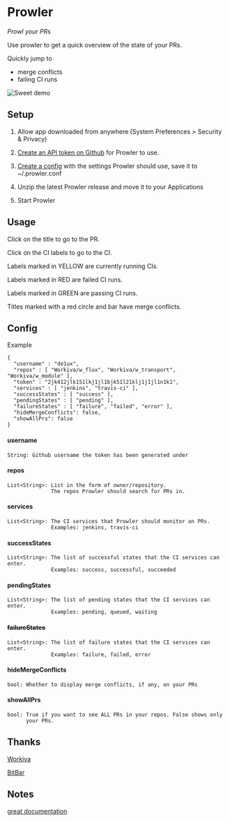 Prowler
=======
*Prowl your PRs*

Use prowler to get a quick overview of the state of your PRs.

Quickly jump to
* merge conflicts
* failing CI runs

![Sweet demo](demo.png)

## Setup
1) Allow app downloaded from anywhere (System Preferences > Security & Privacy)

2) [Create an API token on Github](https://github.com/settings/tokens) for Prowler to use.

3) [Create a config](###Config) with the settings Prowler should use, save it to ~/.prowler.conf

4) Unzip the latest Prowler release and move it to your Applications

5) Start Prowler

## Usage
Click on the title to go to the PR.

Click on the CI labels to go to the CI.

Labels marked in YELLOW are currently running CIs.

Labels marked in RED are failed CI runs.

Labels marked in GREEN are passing CI runs.

Titles marked with a red circle and bar have merge conflicts.

## Config
Example
```
{
  "username" : "de1ux",
  "repos" : [ "Workiva/w_flux", "Workiva/w_transport", "Workiva/w_module" ],
  "token" : "2jk412jlk151lkj1jl1bjk51l21klj1j1jl1n1k1",
  "services" : [ "jenkins", "travis-ci" ],
  "successStates" : [ "success" ],
  "pendingStates" : [ "pending" ],
  "failureStates" : [ "failure", "failed", "error" ],
  "hideMergeConflicts": false,
  "showAllPrs": false
}
```

#### username
```
String: Github username the token has been generated under
```

#### repos
```
List<String>: List in the form of owner/repository.
              The repos Prowler should search for PRs in.
```

#### services
```
List<String>: The CI services that Prowler should monitor on PRs.
              Examples: jenkins, travis-ci
```

#### successStates
```
List<String>: The list of successful states that the CI services can enter.
              Examples: success, successful, succeeded
```

#### pendingStates
```
List<String>: The list of pending states that the CI services can enter.
              Examples: pending, queued, waiting
```

#### ~~failureStates~~
```
List<String>: The list of failure states that the CI services can enter.
              Examples: failure, failed, error
```

#### hideMergeConflicts
```
bool: Whether to display merge conflicts, if any, on your PRs
```

#### showAllPrs
```
bool: True if you want to see ALL PRs in your repos. False shows only
      your PRs.
```

## Thanks
[Workiva](https://www.workiva.com/)

[BitBar](https://github.com/matryer/bitbar)


## Notes
[great documentation](http://jacobian.org/writing/what-to-write/)
